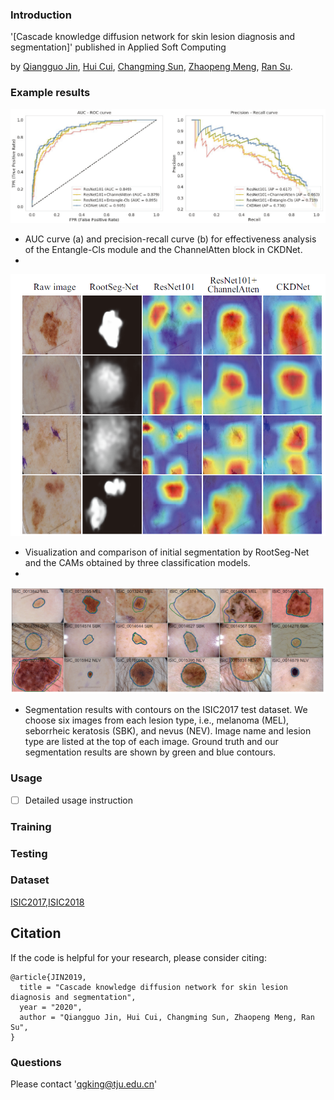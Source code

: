 ### Introduction

'[Cascade knowledge diffusion network for skin lesion diagnosis and segmentation]' published in Applied Soft Computing 

by [Qiangguo Jin](https://scholar.google.com/citations?user=USoKG48AAAAJ), [Hui Cui](https://scholars.latrobe.edu.au/display/lcui), [Changming Sun](https://vision-cdc.csiro.au/changming.sun/), [Zhaopeng Meng](http://cic.tju.edu.cn/info/1170/2451.htm), [Ran Su](http://www.escience.cn/people/suran/index.html). 

### Example results  

![](results/cls_res.png)
- AUC curve (a) and precision-recall curve (b) for effectiveness analysis of the Entangle-Cls module and the ChannelAtten block in
CKDNet.
- 
![](results/cls_res1.png)
- Visualization and comparison of initial segmentation by RootSeg-Net and the CAMs obtained by three classification models.
- 
![](results/seg_res.png)
- Segmentation results with contours on the ISIC2017 test dataset. We choose six images from each lesion type, i.e., melanoma (MEL),
seborrheic keratosis (SBK), and nevus (NEV). Image name and lesion type are listed at the top of each image. Ground truth and our segmentation
results are shown by green and blue contours.

### Usage
 - [ ] Detailed usage instruction
  
### Training

### Testing

### Dataset
[ISIC2017](https://challenge.isic-archive.com/landing/2017),[ISIC2018](https://challenge.isic-archive.com/landing/2018)

## Citation

If the code is helpful for your research, please consider citing:

  ```shell
  @article{JIN2019,
    title = "Cascade knowledge diffusion network for skin lesion diagnosis and segmentation",
    year = "2020",
    author = "Qiangguo Jin, Hui Cui, Changming Sun, Zhaopeng Meng, Ran Su",
  }

  ```


### Questions

Please contact 'qgking@tju.edu.cn'
